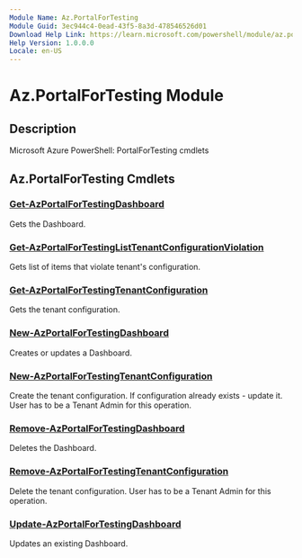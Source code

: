 ```yaml
---
Module Name: Az.PortalForTesting
Module Guid: 3ec944c4-0ead-43f5-8a3d-478546526d01
Download Help Link: https://learn.microsoft.com/powershell/module/az.portalfortesting
Help Version: 1.0.0.0
Locale: en-US
---
```


# Az.PortalForTesting Module
## Description
Microsoft Azure PowerShell: PortalForTesting cmdlets

## Az.PortalForTesting Cmdlets
### [Get-AzPortalForTestingDashboard](Get-AzPortalForTestingDashboard.md)
Gets the Dashboard.

### [Get-AzPortalForTestingListTenantConfigurationViolation](Get-AzPortalForTestingListTenantConfigurationViolation.md)
Gets list of items that violate tenant's configuration.

### [Get-AzPortalForTestingTenantConfiguration](Get-AzPortalForTestingTenantConfiguration.md)
Gets the tenant configuration.

### [New-AzPortalForTestingDashboard](New-AzPortalForTestingDashboard.md)
Creates or updates a Dashboard.

### [New-AzPortalForTestingTenantConfiguration](New-AzPortalForTestingTenantConfiguration.md)
Create the tenant configuration.
If configuration already exists - update it.
User has to be a Tenant Admin for this operation.

### [Remove-AzPortalForTestingDashboard](Remove-AzPortalForTestingDashboard.md)
Deletes the Dashboard.

### [Remove-AzPortalForTestingTenantConfiguration](Remove-AzPortalForTestingTenantConfiguration.md)
Delete the tenant configuration.
User has to be a Tenant Admin for this operation.

### [Update-AzPortalForTestingDashboard](Update-AzPortalForTestingDashboard.md)
Updates an existing Dashboard.

